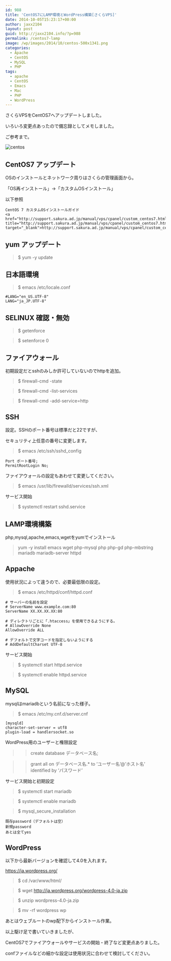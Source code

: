 ```yaml
---
id: 988
title: 'CentOS7にLAMP環境とWordPress構築[さくらVPS]'
date: 2014-10-05T15:23:17+00:00
author: jaxx2104
layout: post
guid: http://jaxx2104.info/?p=988
permalink: /centos7-lamp
image: /wp/images/2014/10/centos-500x1341.png
categories:
  - Apache
  - CentOS
  - MySQL
  - PHP
tags:
  - apache
  - CentOS
  - Emacs
  - Mac
  - PHP
  - WordPress
---
```

さくらVPSをCentOS7へアップデートしました。
  
いろいろ変更点あったので備忘録としてメモしました。
  
ご参考まで。

<img src="/images/2014/10/centos-500x134.png" alt="centos" class="img-rounded img-responsive size-large wp-image-1008" srcset="/images/2014/10/centos-500x134.png 500w, /images/2014/10/centos-300x80.png 300w, /images/2014/10/centos.png 1340w" sizes="(max-width: 500px) 100vw, 500px" />

## CentOS7 アップデート

OSのインストールとネットワーク周りはさくらの管理画面から。
  
「OS再インストール」->「カスタムOSインストール」
  
以下参照

```
CentOS 7 カスタムOSインストールガイド
<a href="http://support.sakura.ad.jp/manual/vps/cpanel/custom_centos7.html" title="http://support.sakura.ad.jp/manual/vps/cpanel/custom_centos7.html" target="_blank">http://support.sakura.ad.jp/manual/vps/cpanel/custom_centos7.html</a>
```

<!--more-->

## yum アップデート

> $ yum -y update 

## 日本語環境

> $ emacs /etc/locale.conf 

```
#LANG="en_US.UTF-8" 
LANG="ja_JP.UTF-8"
```

## SELINUX 確認・無効

> $ getenforce
  
> $ setenforce 0 

## ファイアウォール

初期設定だとsshのみしか許可していないのでhttpを追加。

> $ firewall-cmd -state
  
> $ firewall-cmd -list-services
  
> $ firewall-cmd -add-service=http 

## SSH

設定。SSHのポート番号は標準だと22ですが、
  
セキュリティ上任意の番号に変更します。

> $ emacs /etc/ssh/sshd_config 

```
Port ポート番号;
PermitRootLogin No;
```

ファイアウォールの設定もあわせて変更してください。

> $ emacs /usr/lib/firewalld/services/ssh.xml 

サービス開始

> $ systemctl restart sshd.service 

## LAMP環境構築

php,mysql,apache,emacs,wgetをyumでインストール

> yum -y install emacs wget php-mysql php php-gd php-mbstring mariadb mariadb-server httpd 

## Appache

使用状況によって違うので、必要最低限の設定。

> $ emacs /etc/httpd/conf/httpd.conf 

```
# サーバーの名前を設定
# ServerName www.example.com:80
ServerName XX.XX.XX.XX:80

# ディレクトリごとに「.htaccess」を使用できるようにする。
# AllowOverride None
AllowOverride ALL

# デフォルトで文字コードを指定しないようにする
# AddDefaultCharset UTF-8
```

サービス開始

> $ systemctl start httpd.service
  
> $ systemctl enable httpd.service 

## MySQL

mysqlはmariadbという名前になった様子。

> $ emacs /etc/my.cnf.d/server.cnf 

```
[mysqld]
character-set-server = utf8
plugin-load = handlersocket.so
```

WordPress用のユーザーと権限設定

> > create database データベース名;
  
> > grant all on データベース名.* to &#8216;ユーザー名&#8217;@&#8217;ホスト名&#8217; identified by &#8216;パスワード&#8217; 

サービス開始と初期設定

> $ systemctl start mariadb
  
> $ systemctl enable mariadb
  
> $ mysql\_secure\_installation 

```
既存password（デフォルトは空）
新規password
あとは全てyes
```

## WordPress

以下から最新バージョンを確認して4.0を入れます。
  
<a href="https://ja.wordpress.org/" title="https://ja.wordpress.org/" target="_blank">https://ja.wordpress.org/</a>

> $ cd /var/www/html/
  
> $ wget http://ja.wordpress.org/wordpress-4.0-ja.zip
  
> $ unzip wordpress-4.0-ja.zip
  
> $ mv -rf wordpress wp 

あとはウェブルートのwp配下からインストール作業。

以上駆け足で書いていきましたが、
  
CentOS7でファイアウォールやサービスの開始・終了など変更点ありました。
  
confファイルなどの細かな設定は使用状況に合わせて検討してください。